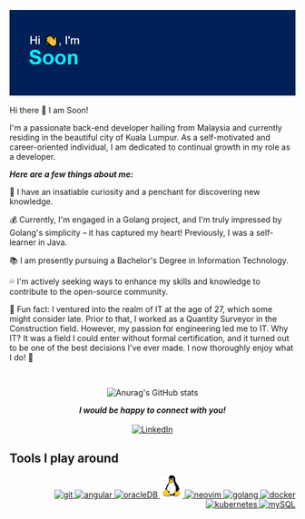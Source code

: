 ![hello](header.png)

Hi there :wave: I am Soon!

I'm a passionate back-end developer hailing from Malaysia and currently residing in the beautiful city of Kuala Lumpur.
As a self-motivated and career-oriented individual, I am dedicated to continual growth in my role as a developer.

**_Here are a few things about me:_**

:star2: I have an insatiable curiosity and a penchant for discovering new knowledge.

💰 Currently, I'm engaged in a Golang project, and I'm truly impressed by Golang's simplicity – it has captured my heart! Previously, I was a self-learner in Java.

:books: I am presently pursuing a Bachelor's Degree in Information Technology.

:sweat_drops: I'm actively seeking ways to enhance my skills and knowledge to contribute to the open-source community.

:star_struck: Fun fact: I ventured into the realm of IT at the age of 27, which some might consider late. Prior to that, I worked as a Quantity Surveyor in the Construction field. However, my passion for engineering led me to IT. Why IT? It was a field I could enter without formal certification, and it turned out to be one of the best decisions I've ever made. I now thoroughly enjoy what I do! :cartwheeling:

<br/>

<div align="center">

![Anurag's GitHub stats](https://github-readme-stats-sigma-five.vercel.app/api?username=soon1995&show_icons=true)

</div>

<div align="center">
  <i><b>I would be happy to connect with you!</b></i><br/><br/>
  <a href="https://www.linkedin.com/in/al-soon-383044166/" target="_blank"> <img src="https://www.vectorlogo.zone/logos/linkedin/linkedin-tile.svg" alt="LinkedIn" witdh="40" height="40"/> </a>
</div>

## Tools I play around

<div align="right">

<a href="https://git-scm.com/" target="_blank"> <img src="https://www.vectorlogo.zone/logos/git-scm/git-scm-icon.svg" alt="git" width="40" height="40"/> </a>
<a href="https://angular.io" target="_blank"> <img src="https://www.vectorlogo.zone/logos/angular/angular-icon.svg" alt="angular" width="40" height="40"/> </a>
<a href="https://www.oracle.com/" target="_blank"> <img src="https://www.vectorlogo.zone/logos/oracle/oracle-icon.svg" alt="oracleDB" width="40" height="40"/> </a>
<a href="https://www.linux.org/" target="_blank"> <img src="https://raw.githubusercontent.com/devicons/devicon/master/icons/linux/linux-original.svg" alt="linux" width="40" height="40"/> </a> <a href="https://www.mysql.com/" target="_blank">
<a href="https://neovim.io/" target="_blank"> <img src="https://www.vectorlogo.zone/logos/neovimio/neovimio-icon.svg" alt="neovim" width="40" height="40"/> </a>
<a href="https://go.dev" target="_blank"> <img src="https://seeklogo.com/images/G/go-logo-046185B647-seeklogo.com.png" alt="golang" width="35" height="40"/>
<a href="https://www.docker.com/" target="_blank"> <img src="https://www.vectorlogo.zone/logos/docker/docker-official.svg" alt="docker" width="40" height="40"/> </a>
<a href="https://kubernetes.io/" target="_blank"> <img src="https://www.vectorlogo.zone/logos/kubernetes/kubernetes-icon.svg" alt="kubernetes" width="40" height="40"/> </a>
<a href="https://www.mysql.com/" target="_blank"> <img src="https://www.vectorlogo.zone/logos/mysql/mysql-icon.svg" alt="mySQL" width="40" height="40"/> </a>

</div>
